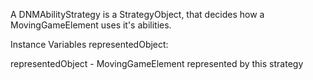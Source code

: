 A DNMAbilityStrategy is a StrategyObject, that decides how a MovingGameElement uses it's abilities.

Instance Variables
	representedObject:		<DNMMovingGameElement>

representedObject
	- MovingGameElement represented by this strategy